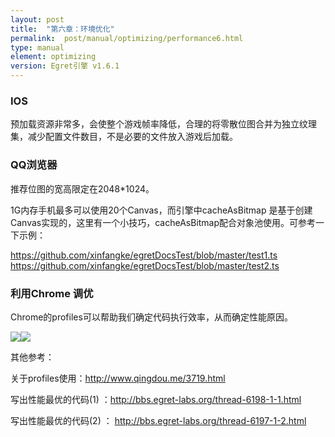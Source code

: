 ```yaml
---
layout: post
title:  "第六章：环境优化"
permalink:  post/manual/optimizing/performance6.html
type: manual
element: optimizing
version: Egret引擎 v1.6.1
---
```



### IOS

预加载资源非常多，会使整个游戏帧率降低，合理的将零散位图合并为独立纹理集，减少配置文件数目，不是必要的文件放入游戏后加载。

### QQ浏览器

推荐位图的宽高限定在2048*1024。

1G内存手机最多可以使用20个Canvas，而引擎中cacheAsBitmap 是基于创建Canvas实现的，这里有一个小技巧，cacheAsBitmap配合对象池使用。可参考一下示例：

   https://github.com/xinfangke/egretDocsTest/blob/master/test1.ts
   https://github.com/xinfangke/egretDocsTest/blob/master/test2.ts

### 利用Chrome 调优

Chrome的profiles可以帮助我们确定代码执行效率，从而确定性能原因。

![]({{site.baseurl}}/assets/img-optimzing-performance/performance6-1.png)![]({{site.baseurl}}/assets/img-optimzing-performance/performance6-2.png)

其他参考：

关于profiles使用：http://www.qingdou.me/3719.html

写出性能最优的代码(1) ：http://bbs.egret-labs.org/thread-6198-1-1.html

写出性能最优的代码(2) ： http://bbs.egret-labs.org/thread-6197-1-2.html